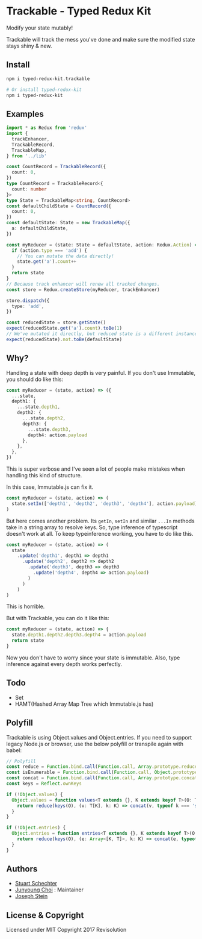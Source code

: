 # Trackable - Typed Redux Kit

Modify your state mutably!

Trackable will track the mess you've done and make sure the modified state stays shiny & new.

## Install

```sh
npm i typed-redux-kit.trackable

# Or install typed-redux-kit
npm i typed-redux-kit
```

## Examples

```ts
import * as Redux from 'redux'
import {
  trackEnhancer,
  TrackableRecord,
  TrackableMap,
} from '../lib'

const CountRecord = TrackableRecord({
  count: 0,
})
type CountRecord = TrackableRecord<{
  count: number
}>
type State = TrackableMap<string, CountRecord>
const defaultChildState = CountRecord({
  count: 0,
})
const defaultState: State = new TrackableMap({
  a: defaultChildState,
})

const myReducer = (state: State = defaultState, action: Redux.Action) => {
  if (action.type === 'add') {
    // You can mutate the data directly!
    state.get('a').count++
  }
  return state
}
// Because track enhancer will renew all tracked changes.
const store = Redux.createStore(myReducer, trackEnhancer)

store.dispatch({
  type: 'add',
})

const reducedState = store.getState()
expect(reducedState.get('a').count).toBe(1)
// We've mutated it directly, but reduced state is a different instance!
expect(reducedState).not.toBe(defaultState)
```

## Why?

Handling a state with deep depth is very painful. If you don't use Immutable, you should do like this:

```ts
const myReducer = (state, action) => ({
  ...state,
  depth1: {
    ...state.depth1,
    depth2: {
      ...state.depth2,
      depth3: {
        ...state.depth3,
        depth4: action.payload
      },
    },
  },
})
```

This is super verbose and I've seen a lot of people make mistakes when handling this kind of structure.

In this case, Immutable.js can fix it.

```ts
const myReducer = (state, action) => (
  state.setIn(['depth1', 'depth2', 'depth3', 'depth4'], action.payload)
)
```

But here comes another problem. Its `getIn`, `setIn` and similar `...In` methods take in a string array to resolve keys. So, type inference of typescript doesn't work at all. To keep typeinference working, you have to do like this.

```ts
const myReducer = (state, action) => (
  state
    .update('depth1', depth1 => depth1
      .update('depth2', depth2 => depth2
        .update('depth3', depth3 => depth3
          .update('depth4', depth4 => action.payload)
        )
      )
    )
)
```

This is horrible.

But with Trackable, you can do it like this:

```ts
const myReducer = (state, action) => {
  state.depth1.depth2.depth3.depth4 = action.payload
  return state
}
```

Now you don't have to worry since your state is immutable. Also, type inference against every depth works perfectly.

## Todo

- Set
- HAMT(Hashed Array Map Tree which Immutable.js has)

## Polyfill

Trackable is using Object.values and Object.entries. If you need to support legacy Node.js or browser, use the below polyfill or transpile again with babel:

```ts
// Polyfill
const reduce = Function.bind.call(Function.call, Array.prototype.reduce)
const isEnumerable = Function.bind.call(Function.call, Object.prototype.propertyIsEnumerable)
const concat = Function.bind.call(Function.call, Array.prototype.concat)
const keys = Reflect.ownKeys

if (!Object.values) {
  Object.values = function values<T extends {}, K extends keyof T>(O: T) {
    return reduce(keys(O), (v: T[K], k: K) => concat(v, typeof k === 'string' && isEnumerable(O, k) ? [O[k]] : []), [])
  }
}

if (!Object.entries) {
  Object.entries = function entries<T extends {}, K extends keyof T>(O: T) {
    return reduce(keys(O), (e: Array<[K, T]>, k: K) => concat(e, typeof k === 'string' && isEnumerable(O, k) ? [[k, O[k]]] : []), [])
  }
}
```

## Authors

- [Stuart Schechter](https://github.com/UppaJung)
- [Junyoung Choi](https://github.com/rokt33r) : Maintainer
- [Joseph Stein](https://github.com/josephstein)

## License & Copyright

Licensed under MIT
Copyright 2017 Revisolution
